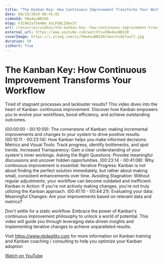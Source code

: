 ```yaml
---
title: "The Kanban Key: How Continuous Improvement Transforms Your Workflow"
date: 08/19/2024 06:45:02
videoId: hBw4ouNB1U0
etag: F3CH62a7Sm4Nm_XvLFbBLZOmxSY
url: /resources/videos/the-kanban-key--how-continuous-improvement-transforms-your-workflow
external_url: https://www.youtube.com/watch?v=hBw4ouNB1U0
coverImage: https://i.ytimg.com/vi/hBw4ouNB1U0/maxresdefault.jpg
duration: 50
isShort: True
---
```


# The Kanban Key: How Continuous Improvement Transforms Your Workflow

Tired of stagnant processes and lackluster results? This video dives into the heart of Kanban: continuous improvement. Discover how Kanban empowers you to evolve your workflows, boost efficiency, and achieve outstanding outcomes.

(00:00:00 - 00:10:09): The cornerstone of Kanban: making incremental improvements and changes to your system to drive positive results.
(00:10:11 - 00:23:14): How Kanban helps you make informed decisions:
Metrics and Visual Tools: Track progress, identify bottlenecks, and spot trends.
Increased Transparency: Gain a clear understanding of your system's inner workings.
Asking the Right Questions: Provoke meaningful discussions and uncover hidden opportunities.
(00:23:14 - 00:41:08): Why continuous improvement is essential:
Iterative Progress: Kanban is not about finding the perfect solution immediately, but rather about making small, consistent enhancements over time.
Avoiding Stagnation: Without regular adjustments, your workflow can become outdated and inefficient.
Kanban in Action: If you're not actively making changes, you're not truly utilizing the Kanban approach.
(00:41:10 - 00:44:21): Evaluating your data:
Meaningful Changes: Are your improvements based on relevant data and metrics?

Don't settle for a static workflow. Embrace the power of Kanban's continuous improvement philosophy to unlock a world of potential. This video will guide you through leveraging data-driven insights and implementing iterative changes to achieve unparalleled results.

Visit https://www.nkdagility.com for more information on Kanban training and Kanban coaching / consulting to help you optimize your Kanban adoption

[Watch on YouTube](https://www.youtube.com/watch?v=hBw4ouNB1U0)
